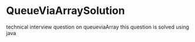 # QueueViaArraySolution
technical interview question on queueviaArray
this question is solved using java
